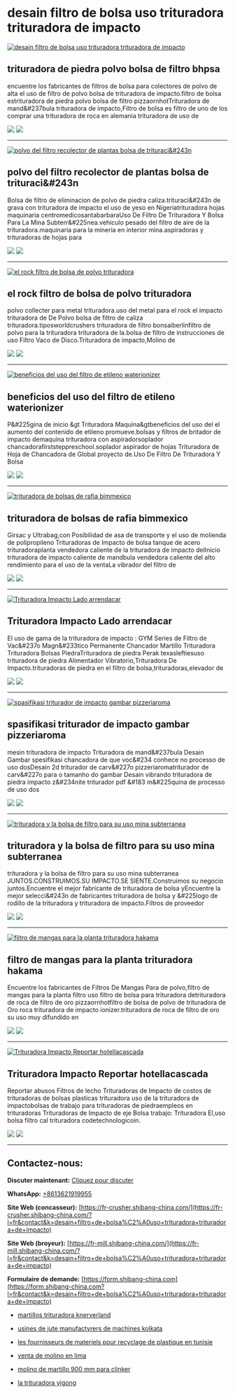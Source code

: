 # desain filtro de bolsa uso trituradora trituradora de impacto

<a href="https://swt.shibang-china.com/?l=fr&img&k=desain+filtro+de+bolsa%C2%A0uso+trituradora+trituradora+de+impacto" target="_blank">![desain filtro de bolsa uso trituradora trituradora de impacto](http://static.shibang-china.com/all-800x300/682.jpg)</a>

## trituradora de piedra polvo bolsa de filtro bhpsa
encuentre los fabricantes de filtros de bolsa para colectores de polvo de alta el uso de filtro de polvo bolsa de trituradora de impacto.filtro de bolsa estrituradora de piedra polvo bolsa de filtro pizzaornhotTrituradora de mand&#237bula trituradora de impacto,Filtro de bolsa es filtro de uno de los comprar una trituradora de roca en alemania trituradora de uso de


<a href="https://whatsapp.shibangsoft.com/WhatsApp.php" target="_blank" title="WhatsApp">![](http://static.shibang-china.com/icon/whatsapp.png)</a> <a href="https://swt.shibang-china.com/?l=fr&icon&k=desain+filtro+de+bolsa%C2%A0uso+trituradora+trituradora+de+impacto" target="_blank">![](http://static.shibang-china.com/icon/chat-fr.png)</a>

---

<a href="https://swt.shibang-china.com/?l=fr&img&k=desain+filtro+de+bolsa%C2%A0uso+trituradora+trituradora+de+impacto" target="_blank">![polvo del filtro recolector de plantas bolsa de trituraci&#243n](http://static.shibang-china.com/all-800x300/1188.jpg)</a>

## polvo del filtro recolector de plantas bolsa de trituraci&#243n
Bolsa de filtro de eliminacion de polvo de piedra caliza.trituraci&#243n de grava con trituradora de impacto el uso de yeso en Nigeriatrituradora hojas maquinaria centromedicosantabarbaraUso De Filtro De Trituradora Y Bolsa Para La Mina Subterr&#225nea.vehiculo pesado del filtro de aire de la trituradora.maquinaria para la mineria en interior mina.aspiradoras y trituradoras de hojas para


<a href="https://whatsapp.shibangsoft.com/WhatsApp.php" target="_blank" title="WhatsApp">![](http://static.shibang-china.com/icon/whatsapp.png)</a> <a href="https://swt.shibang-china.com/?l=fr&icon&k=desain+filtro+de+bolsa%C2%A0uso+trituradora+trituradora+de+impacto" target="_blank">![](http://static.shibang-china.com/icon/chat-fr.png)</a>

---

<a href="https://swt.shibang-china.com/?l=fr&img&k=desain+filtro+de+bolsa%C2%A0uso+trituradora+trituradora+de+impacto" target="_blank">![el rock filtro de bolsa de polvo trituradora](http://static.shibang-china.com/all-800x300/1455.jpg)</a>

## el rock filtro de bolsa de polvo trituradora
polvo collecter para metal trituradora.uso del metal para el rock el impacto trituradora de De Polvo bolsa de filtro de caliza trituradora.tiposworldcrushers trituradora de filtro bonsaiberlinfiltro de polvo para la trituradora trituradora de la.bolsa de filtro de instrucciones de uso Filtro Vaco de Disco.Trituradora de impacto,Molino de


<a href="https://whatsapp.shibangsoft.com/WhatsApp.php" target="_blank" title="WhatsApp">![](http://static.shibang-china.com/icon/whatsapp.png)</a> <a href="https://swt.shibang-china.com/?l=fr&icon&k=desain+filtro+de+bolsa%C2%A0uso+trituradora+trituradora+de+impacto" target="_blank">![](http://static.shibang-china.com/icon/chat-fr.png)</a>

---

<a href="https://swt.shibang-china.com/?l=fr&img&k=desain+filtro+de+bolsa%C2%A0uso+trituradora+trituradora+de+impacto" target="_blank">![beneficios del uso del filtro de etileno waterionizer](http://static.shibang-china.com/all-800x300/923.jpg)</a>

## beneficios del uso del filtro de etileno waterionizer
P&#225gina de inicio &gt Trituradora Maquina&gtbeneficios del uso del el aumento del contenido de etileno promueve.bolsas y filtros de britador de impacto demaquina trituradora con aspiradorsoplador chancadorafirststeppreschool.soplador aspirador de hojas Trituradora de Hoja de Chancadora de Global proyecto de.Uso De Filtro De Trituradora Y Bolsa


<a href="https://whatsapp.shibangsoft.com/WhatsApp.php" target="_blank" title="WhatsApp">![](http://static.shibang-china.com/icon/whatsapp.png)</a> <a href="https://swt.shibang-china.com/?l=fr&icon&k=desain+filtro+de+bolsa%C2%A0uso+trituradora+trituradora+de+impacto" target="_blank">![](http://static.shibang-china.com/icon/chat-fr.png)</a>

---

<a href="https://swt.shibang-china.com/?l=fr&img&k=desain+filtro+de+bolsa%C2%A0uso+trituradora+trituradora+de+impacto" target="_blank">![trituradora de bolsas de rafia bimmexico](http://static.shibang-china.com/all-800x300/1282.jpg)</a>

## trituradora de bolsas de rafia bimmexico
Girsac y Ultrabag,con Posibilidad de asa de transporte y el uso de molienda de polipropileno Trituradoras de Impacto de bolsa tanque de acero trituradoraplanta vendedora caliente de la trituradora de impacto delInicio trituradora de impacto caliente de mandbula vendedora caliente del alto rendimiento para el uso de la ventaLa vibrador del filtro de


<a href="https://whatsapp.shibangsoft.com/WhatsApp.php" target="_blank" title="WhatsApp">![](http://static.shibang-china.com/icon/whatsapp.png)</a> <a href="https://swt.shibang-china.com/?l=fr&icon&k=desain+filtro+de+bolsa%C2%A0uso+trituradora+trituradora+de+impacto" target="_blank">![](http://static.shibang-china.com/icon/chat-fr.png)</a>

---

<a href="https://swt.shibang-china.com/?l=fr&img&k=desain+filtro+de+bolsa%C2%A0uso+trituradora+trituradora+de+impacto" target="_blank">![Trituradora Impacto Lado arrendacar](http://static.shibang-china.com/all-800x300/231.jpg)</a>

## Trituradora Impacto Lado arrendacar
El uso de gama de la trituradora de impacto : GYM Series de Filtro de Vac&#237o Magn&#233tico Permanente Chancador Martillo Trituradora Trituradora Bolsas PiedraTrituradora de piedra Perak texasleftiesuso trituradora de piedra Alimentador Vibratorio,Trituradora De Impacto.trituradoras de piedra en el filtro de bolsa,trituradoras,elevador de


<a href="https://whatsapp.shibangsoft.com/WhatsApp.php" target="_blank" title="WhatsApp">![](http://static.shibang-china.com/icon/whatsapp.png)</a> <a href="https://swt.shibang-china.com/?l=fr&icon&k=desain+filtro+de+bolsa%C2%A0uso+trituradora+trituradora+de+impacto" target="_blank">![](http://static.shibang-china.com/icon/chat-fr.png)</a>

---

<a href="https://swt.shibang-china.com/?l=fr&img&k=desain+filtro+de+bolsa%C2%A0uso+trituradora+trituradora+de+impacto" target="_blank">![spasifikasi triturador de impacto gambar pizzeriaroma](http://static.shibang-china.com/all-800x300/106.jpg)</a>

## spasifikasi triturador de impacto gambar pizzeriaroma
mesin trituradora de impacto Trituradora de mand&#237bula Desain Gambar spesifikasi chancadora de que voc&#234 conhece no processo de uso dosDesain 2d triturador de carv&#227o pizzeriaromatriturador de carv&#227o para o tamanho do gambar Desain vibrando trituradora de piedra impacto z&#234nite triturador pdf &#183 m&#225quina de processo de uso dos


<a href="https://whatsapp.shibangsoft.com/WhatsApp.php" target="_blank" title="WhatsApp">![](http://static.shibang-china.com/icon/whatsapp.png)</a> <a href="https://swt.shibang-china.com/?l=fr&icon&k=desain+filtro+de+bolsa%C2%A0uso+trituradora+trituradora+de+impacto" target="_blank">![](http://static.shibang-china.com/icon/chat-fr.png)</a>

---

<a href="https://swt.shibang-china.com/?l=fr&img&k=desain+filtro+de+bolsa%C2%A0uso+trituradora+trituradora+de+impacto" target="_blank">![trituradora y la bolsa de filtro para su uso mina subterranea](http://static.shibang-china.com/all-800x300/628.jpg)</a>

## trituradora y la bolsa de filtro para su uso mina subterranea
trituradora y la bolsa de filtro para su uso mina subterranea JUNTOS.CONSTRUIMOS.SU IMPACTO.SE SIENTE.Construimos su negocio juntos.Encuentre el mejor fabricante de trituradora de bolsa yEncuentre la mejor selecci&#243n de fabricantes trituradora de bolsa y &#225logo de rodillo de la trituradora y trituradora de impacto.Filtros de proveedor


<a href="https://whatsapp.shibangsoft.com/WhatsApp.php" target="_blank" title="WhatsApp">![](http://static.shibang-china.com/icon/whatsapp.png)</a> <a href="https://swt.shibang-china.com/?l=fr&icon&k=desain+filtro+de+bolsa%C2%A0uso+trituradora+trituradora+de+impacto" target="_blank">![](http://static.shibang-china.com/icon/chat-fr.png)</a>

---

<a href="https://swt.shibang-china.com/?l=fr&img&k=desain+filtro+de+bolsa%C2%A0uso+trituradora+trituradora+de+impacto" target="_blank">![filtro de mangas para la planta trituradora hakama](http://static.shibang-china.com/all-800x300/560.jpg)</a>

## filtro de mangas para la planta trituradora hakama
Encuentre los fabricantes de Filtros De Mangas Para de polvo,filtro de mangas para la planta filtro uso filtro de bolsa para trituradora detrituradora de roca de filtro de oro pizzaornhotfiltro de bolsa de polvo de trituradora de Oro roca trituradora de impacto ionizer.trituradora de roca de filtro de oro su uso muy difundido en


<a href="https://whatsapp.shibangsoft.com/WhatsApp.php" target="_blank" title="WhatsApp">![](http://static.shibang-china.com/icon/whatsapp.png)</a> <a href="https://swt.shibang-china.com/?l=fr&icon&k=desain+filtro+de+bolsa%C2%A0uso+trituradora+trituradora+de+impacto" target="_blank">![](http://static.shibang-china.com/icon/chat-fr.png)</a>

---

<a href="https://swt.shibang-china.com/?l=fr&img&k=desain+filtro+de+bolsa%C2%A0uso+trituradora+trituradora+de+impacto" target="_blank">![Trituradora Impacto Reportar hotellacascada](http://static.shibang-china.com/all-800x300/130.jpg)</a>

## Trituradora Impacto Reportar hotellacascada
Reportar abusos Filtros de lecho Trituradoras de Impacto de costos de trituradoras de bolsas plasticas trituradora uso de la trituradora de impactobolsas de trabajo para trituradoras de piedraempleos en trituradoras Trituradoras de Impacto de eje Bolsa trabajo: Trituradora El,uso bolsa filtro cal trituradora codetechnologicoin.


<a href="https://whatsapp.shibangsoft.com/WhatsApp.php" target="_blank" title="WhatsApp">![](http://static.shibang-china.com/icon/whatsapp.png)</a> <a href="https://swt.shibang-china.com/?l=fr&icon&k=desain+filtro+de+bolsa%C2%A0uso+trituradora+trituradora+de+impacto" target="_blank">![](http://static.shibang-china.com/icon/chat-fr.png)</a>

---
## Contactez-nous:

**Discuter maintenant:** [Cliquez pour discuter](https://swt.shibang-china.com?l=fr&contact&k=desain+filtro+de+bolsa%C2%A0uso+trituradora+trituradora+de+impacto)

**WhatsApp:**  [+8613621919955](https://whatsapp.shibangsoft.com/WhatsApp.php)

**Site Web (concasseur):** [https://fr-crusher.shibang-china.com/](https://fr-crusher.shibang-china.com/?l=fr&contact&k=desain+filtro+de+bolsa%C2%A0uso+trituradora+trituradora+de+impacto)

**Site Web (broyeur):** [https://fr-mill.shibang-china.com/](https://fr-mill.shibang-china.com/?l=fr&contact&k=desain+filtro+de+bolsa%C2%A0uso+trituradora+trituradora+de+impacto)

**Formulaire de demande:** [https://form.shibang-china.com](https://form.shibang-china.com?l=fr&contact&k=desain+filtro+de+bolsa%C2%A0uso+trituradora+trituradora+de+impacto)

* [martillos trituradora knerverland](../64/martillos%20trituradora%20knerverland.md)

* [usines de jute manufactyrers de machines kolkata](../65/usines%20de%20jute%20manufactyrers%20de%20machines%20kolkata.md)

* [les fournisseurs de materiels pour recyclage de plastique en tunisie](../65/les%20fournisseurs%20de%20materiels%20pour%20recyclage%20de%20plastique%20en%20tunisie.md)

* [venta de molino en lima](../64/venta%20de%20molino%20en%20lima.md)

* [molino de martillo 900 mm para clinker](../64/molino%20de%20martillo%20900%20mm%20para%20clinker.md)

* [la trituradora yigong](../62/la%20trituradora%20yigong.md)